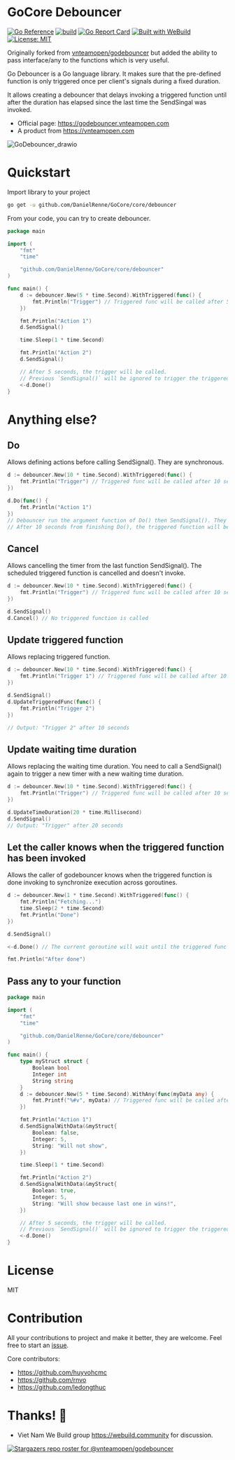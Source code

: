# GoCore Debouncer

[![Go Reference](https://pkg.go.dev/badge/github.com/vnteamopen/godebouncer.svg)](https://pkg.go.dev/github.com/vnteamopen/godebouncer) [![build](https://github.com/vnteamopen/godebouncer/actions/workflows/build.yml/badge.svg?branch=main)](https://github.com/vnteamopen/godebouncer/actions/workflows/build.yml) [![Go Report Card](https://goreportcard.com/badge/github.com/vnteamopen/godebouncer)](https://goreportcard.com/report/github.com/vnteamopen/godebouncer)
[![Built with WeBuild](https://raw.githubusercontent.com/webuild-community/badge/master/svg/WeBuild.svg)](https://webuild.community) [![License: MIT](https://img.shields.io/badge/License-MIT-yellow.svg)](https://github.com/vnteamopen/godebouncer/blob/main/LICENSE)

Originally forked from [vnteamopen/godebouncer](https://pkg.go.dev/github.com/vnteamopen/godebouncer) but added the ability to pass interface/any to the functions which is very useful.

Go Debouncer is a Go language library. It makes sure that the pre-defined function is only triggered once per client's signals during a fixed duration.

It allows creating a debouncer that delays invoking a triggered function until after the duration has elapsed since the last time the SendSingal was invoked.

- Official page: https://godebouncer.vnteamopen.com
- A product from https://vnteamopen.com

![GoDebouncer_drawio](https://user-images.githubusercontent.com/1828895/164943072-093b22e6-6471-4d2e-93bb-8fd08f2e4953.png)

# Quickstart

Import library to your project

```bash
go get -u github.com/DanielRenne/GoCore/core/debouncer
```

From your code, you can try to create debouncer.

```go
package main

import (
	"fmt"
	"time"

	"github.com/DanielRenne/GoCore/core/debouncer"
)

func main() {
	d := debouncer.New(5 * time.Second).WithTriggered(func() {
		fmt.Println("Trigger") // Triggered func will be called after 5 seconds from last SendSignal().
	})

	fmt.Println("Action 1")
	d.SendSignal()

	time.Sleep(1 * time.Second)

	fmt.Println("Action 2")
	d.SendSignal()

	// After 5 seconds, the trigger will be called.
	// Previous `SendSignal()` will be ignored to trigger the triggered function.
	<-d.Done()
}
```

# Anything else?

## Do

Allows defining actions before calling SendSignal(). They are synchronous.

```go
d := debouncer.New(10 * time.Second).WithTriggered(func() {
	fmt.Println("Trigger") // Triggered func will be called after 10 seconds from last SendSignal().
})

d.Do(func() {
	fmt.Println("Action 1")
})
// Debouncer run the argument function of Do() then SendSignal(). They run sequentially.
// After 10 seconds from finishing Do(), the triggered function will be called.
```

## Cancel

Allows cancelling the timer from the last function SendSignal(). The scheduled triggered function is cancelled and doesn't invoke.

```go
d := debouncer.New(10 * time.Second).WithTriggered(func() {
	fmt.Println("Trigger") // Triggered func will be called after 10 seconds from last SendSignal().
})

d.SendSignal()
d.Cancel() // No triggered function is called
```

## Update triggered function

Allows replacing triggered function.

```go
d := debouncer.New(10 * time.Second).WithTriggered(func() {
	fmt.Println("Trigger 1") // Triggered func will be called after 10 seconds from last SendSignal().
})

d.SendSignal()
d.UpdateTriggeredFunc(func() {
	fmt.Println("Trigger 2")
})

// Output: "Trigger 2" after 10 seconds
```

## Update waiting time duration

Allows replacing the waiting time duration. You need to call a SendSignal() again to trigger a new timer with a new waiting time duration.

```go
d := debouncer.New(10 * time.Second).WithTriggered(func() {
	fmt.Println("Trigger") // Triggered func will be called after 10 seconds from last SendSignal().
})

d.UpdateTimeDuration(20 * time.Millisecond)
d.SendSignal()
// Output: "Trigger" after 20 seconds
```

## Let the caller knows when the triggered function has been invoked

Allows the caller of godebouncer knows when the triggered function is done invoking to synchronize execution across goroutines.

```go
d := debouncer.New(1 * time.Second).WithTriggered(func() {
	fmt.Println("Fetching...")
	time.Sleep(2 * time.Second)
	fmt.Println("Done")
})

d.SendSignal()

<-d.Done() // The current goroutine will wait until the triggered func finish its execution.

fmt.Println("After done")
```

## Pass any to your function

```go
package main

import (
	"fmt"
	"time"

	"github.com/DanielRenne/GoCore/core/debouncer"
)

func main() {
	type myStruct struct {
		Boolean bool
		Integer int
		String string
	}
	d := debouncer.New(5 * time.Second).WithAny(func(myData any) {
		fmt.Printf("%#v", myData) // Triggered func will be called after 5 seconds from last SendSignal().
	})

	fmt.Println("Action 1")
	d.SendSignalWithData(&myStruct{
		Boolean: false,
		Integer: 5,
		String: "Will not show",
	})

	time.Sleep(1 * time.Second)

	fmt.Println("Action 2")
	d.SendSignalWithData(&myStruct{
		Boolean: true,
		Integer: 5,
		String: "Will show because last one in wins!",
	})

	// After 5 seconds, the trigger will be called.
	// Previous `SendSignal()` will be ignored to trigger the triggered function.
	<-d.Done()
}
```

# License

MIT

# Contribution

All your contributions to project and make it better, they are welcome. Feel free to start an [issue](https://github.com/vnteamopen/godebouncer/issues).

Core contributors:

- https://github.com/huyvohcmc
- https://github.com/rnvo
- https://github.com/ledongthuc

# Thanks! 🙌

- Viet Nam We Build group https://webuild.community for discussion.

[![Stargazers repo roster for @vnteamopen/godebouncer](https://reporoster.com/stars/vnteamopen/godebouncer)](https://github.com/vnteamopen/godebouncer/stargazers)
